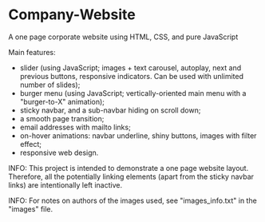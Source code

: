 # Company-Website
A one page corporate website using HTML, CSS, and pure JavaScript

Main features:
- slider (using JavaScript; images + text carousel, autoplay, next and previous buttons, responsive indicators. Can be used with unlimited number of slides);
- burger menu (using JavaScript; vertically-oriented main menu with a "burger-to-X" animation);
- sticky navbar, and a sub-navbar hiding on scroll down;
- a smooth page transition;
- email addresses with mailto links;
- on-hover animations: navbar underline, shiny buttons, images with filter effect;
- responsive web design.

INFO: This project is intended to demonstrate a one page website layout. Therefore, all the potentially linking elements (apart from the sticky navbar links) are intentionally left inactive.

INFO: For notes on authors of the images used, see "images_info.txt" in the "images" file.
